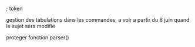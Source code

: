; token

gestion des tabulations dans les commandes, a voir a partir du 8 juin quand le sujet sera modifie

proteger fonction parser()
